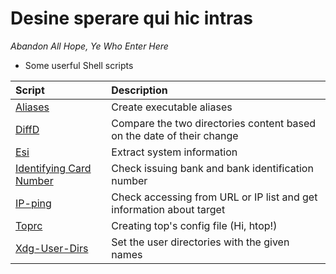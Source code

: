 # Desine sperare qui hic intras
*Abandon All Hope, Ye Who Enter Here*

* Some userful Shell scripts

| Script | Description |
| :--- | :--- |
| [Aliases](alias.sh) | Create executable aliases |
| [DiffD](diffd.sh) | Compare the two directories content based on the date of their change |
| [Esi](esi.sh) | Extract system information |
| [Identifying Card Number](icn.sh) | Check issuing bank and bank identification number |
| [IP-ping](iping.sh) | Check accessing from  URL or IP list and get information about target |
| [Toprc](toprc.sh) | Creating top's config file (Hi, htop!) |
| [Xdg-User-Dirs](xudu.sh) | Set the user directories with the given names |
